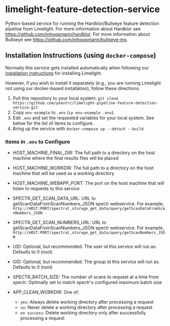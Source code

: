 # limelight-feature-detection-service
Python-based service for running the Hardklor/Bullseye feature detection pipeline from Limelight. For more information
about Hardklor see https://github.com/mhoopmann/hardklor.  For more information about Bullseye see https://github.com/mhoopmann/bullseye-ms.

## Installation Instructions (using `docker-compose`)
Normally this service gets installed automatically when following our [installation instructions](https://limelight-ms.readthedocs.io/en/latest/administration.html)
for installing Limelight.

However, if you wish to install it separately (e.g., you are running Limelight not using our docker-based installation),
follow these directions.

1. Pull this repository to your local system: `git clone https://github.com/yeastrc/limelight-pipeline-feature-detection-service.git`
2. Copy `env-example` to `.env` (`cp env-example .env`). 
3. Edit `.env` and set the requested variables for your local system. See below for the list of items to configure.
4. Bring up the service with `docker-compose up --detach --build`

### Items in `.env` to Configure

- HOST_MACHINE_FINAL_DIR: The full path to a directory on the host machine where the final results files will be placed
- HOST_MACHINE_WORKDIR: The full path to a directory on the host machine that will be used as a working directory
- HOST_MACHINE_WEBAPP_PORT: The port on the host machine that will listen to requests to this service
- SPECTR_GET_SCAN_DATA_URL: URL to getScanDataFromScanNumbers_JSON spectr webservice. For example, `http://HOST:PORT/spectral_storage_get_data/query/getScanDataFromScanNumbers_JSON`
- SPECTR_GET_SCAN_NUMBERS_URL: URL to getScanDataFromScanNumbers_JSON spectr webservice. For example, `http://HOST:PORT/spectral_storage_get_data/query/getScanNumbers_JSON`
- UID: Optional, but recommended: The user id this service will run as. Defaults to 0 (root)
- GID: Optional, but recommended: The group id this service will run as. Defaults to 0 (root)
- SPECTR_BATCH_SIZE: The number of scans to request at a time from spectr. Optimally set to match spectr's configured maximum batch size
- APP_CLEAN_WORKDIR: One of:
   
  - `yes`: Always delete working directory after processing a request
  - `no`: Never delete a working directory after processing a request
  - `on success`: Delete working directory only after successfully processing a request
